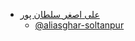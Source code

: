 + [علی اصغر سلطان پور](https://aliasghar-soltanpur.github.io/ )  
  - [@aliasghar-soltanpur](https://github.com/aliasghar-soltanpur)
